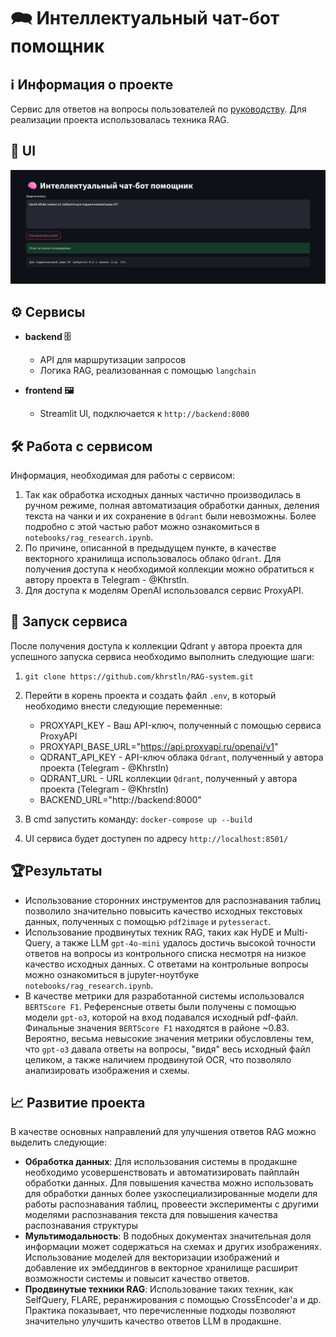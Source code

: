 # 🗪 Интеллектуальный чат-бот помощник

## ℹ️ Информация о проекте

Сервис для ответов на вопросы пользователей по [руководству](https://docs.yandex.ru/docs/view?url=ya-disk-public%3A%2F%2FvP9DuuSIlMqd6GVrgSSECelmO3zjz9Gb2NdvcODb0N6PEOJFjQOhEXisZa3B%2FD7Pq%2FJ6bpmRyOJonT3VoXnDag%3D%3D&name=Руководство%20по%20насосам%20шламовым%204%20DY%20-AHF.pdf&nosw=1). Для реализации проекта использовалась техника RAG.

## 📱 UI

![UI](docs/ui.png)

## ⚙️ Сервисы

- **backend 🗄️**

  - API для маршрутизации запросов
  - Логика RAG, реализованная с помощью `langchain`
- **frontend 🖼️**

  - Streamlit UI, подключается к `http://backend:8000`

## 🛠️ Работа с сервисом

Информация, необходимая для работы с сервисом:

1. Так как обработка исходных данных частично производилась в ручном режиме, полная автоматизация обработки данных, деления текста на чанки и их сохранение в `Qdrant` были невозможны. Более подробно с этой частью работ можно ознакомиться в `notebooks/rag_research.ipynb`.
2. По причине, описанной в предыдущем пункте, в качестве векторного хранилища использовалось облако `Qdrant`. Для получения доступа к необходимой коллекции можно обратиться к автору проекта в Telegram - @Khrstln.
3. Для доступа к моделям OpenAI использовался сервис ProxyAPI.

## 🚀 Запуск сервиса

После получения доступа к коллекции Qdrant у автора проекта для успешного запуска сервиса необходимо выполнить следующие шаги:

1. `git clone https://github.com/khrstln/RAG-system.git`
2. Перейти в корень проекта и создать файл `.env`, в который необходимо внести следующие переменные:

   * PROXYAPI_KEY - Ваш API-ключ, полученный с помощью сервиса ProxyAPI
   * PROXYAPI_BASE_URL="https://api.proxyapi.ru/openai/v1"
   * QDRANT_API_KEY - API-ключ облака `Qdrant`, полученный у автора проекта (Telegram - @Khrstln)
   * QDRANT_URL - URL коллекции `Qdrant`, полученный у автора проекта (Telegram - @Khrstln)
   * BACKEND_URL="http://backend:8000"
3. В cmd запустить команду: `docker-compose up --build`
4. UI сервиса будет доступен по адресу `http://localhost:8501/`

## 🏆Результаты

* Использование сторонних инструментов для распознавания таблиц позволило значительно повысить качество исходных текстовых данных, полученных с помощью `pdf2image` и `pytesseract`.
* Использование продвинутых техник RAG, таких как HyDE и Multi-Query, а также LLM `gpt-4o-mini` удалось достичь высокой точности ответов на вопросы из контрольного списка несмотря на низкое качество исходных данных. С ответами на контрольные вопросы можно ознакомиться в jupyter-ноутбуке `notebooks/rag_research.ipynb`.
* В качестве метрики для разработанной системы использовался `BERTScore F1`. Референсные ответы были получены с помощью модели `gpt-o3`, которой на вход подавался исходный pdf-файл. Финальные значения `BERTScore F1` находятся в районе ~0.83. Вероятно, весьма невысокие значения метрики обусловлены тем, что `gpt-o3` давала ответы на вопросы, "видя" весь исходный файл целиком, а также наличием продвинутой OCR, что позволяло анализировать изображения и схемы.

## 📈 Развитие проекта

В качестве основных направлений для улучшения ответов RAG можно выделить следующие:

- **Обработка данных**: Для использования системы в продакшне необходимо усовершенствовать и автоматизировать пайплайн обработки данных. Для повышения качества можно использовать для обработки данных более узкоспециализированные модели для работы распознавания таблиц, провеести эксперименты с другими моделями распознавания текста для повышения качества распознавания структуры
- **Мультимодальность**: В подобных документах значительная доля информации может содержаться на схемах и других изображениях. Использование моделей для векторизации изображений и добавление их эмбеддингов в векторное хранилище расширит возможности системы и повысит качество ответов.
- **Продвинутые техники RAG**: Использование таких техник, как SelfQuery, FLARE, реранжирования с помощью CrossEncoder'а и др. Практика показывает, что перечисленные подходы позволяют значительно улучшить качество ответов LLM в продакшне.
